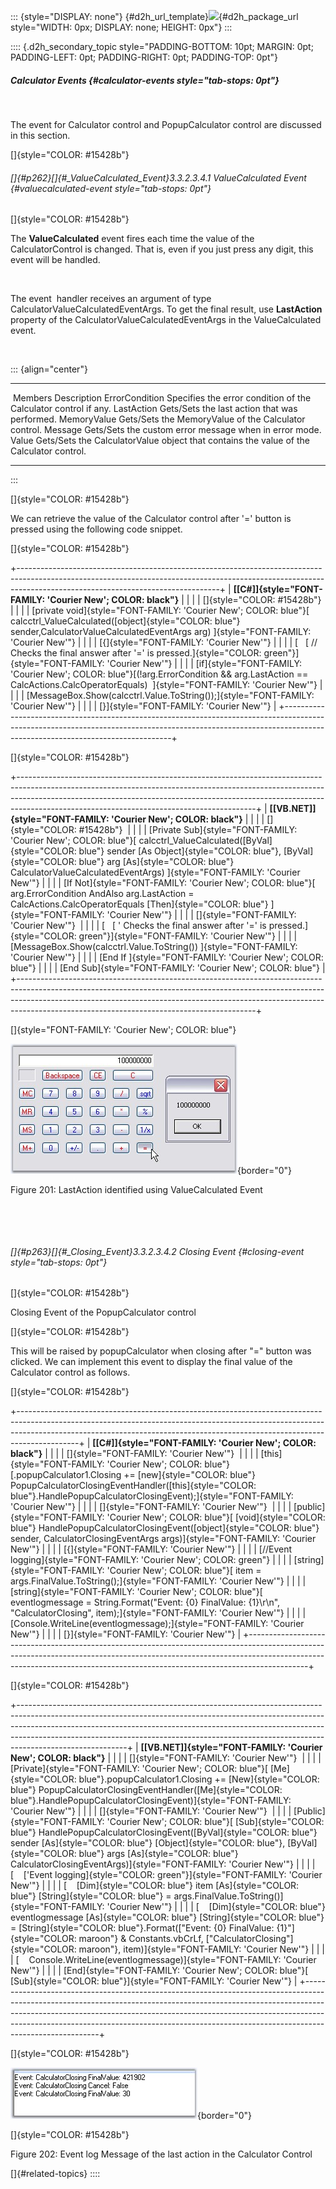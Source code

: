 ::: {style="DISPLAY: none"}
[](ms-xhelp:///?Id=d2h_url_template){#d2h_url_template}![](!package_url!){#d2h_package_url style="WIDTH: 0px; DISPLAY: none; HEIGHT: 0px"}
:::

:::: {.d2h_secondary_topic style="PADDING-BOTTOM: 10pt; MARGIN: 0pt; PADDING-LEFT: 0pt; PADDING-RIGHT: 0pt; PADDING-TOP: 0pt"}
##### Calculator Events {#calculator-events style="tab-stops: 0pt"}

 

The event for Calculator control and PopupCalculator control are discussed in this section.

[]{style="COLOR: #15428b"} 

###### []{#p262}[]{#_ValueCalculated_Event}3.3.2.3.4.1 ValueCalculated Event {#valuecalculated-event style="tab-stops: 0pt"}

[]{style="COLOR: #15428b"} 

The **ValueCalculated** event fires each time the value of the CalculatorControl is changed. That is, even if you just press any digit, this event will be handled.

 

The event  handler receives an argument of type CalculatorValueCalculatedEventArgs. To get the final result, use **LastAction** property of the CalculatorValueCalculatedEventArgs in the ValueCalculated event.

 

::: {align="center"}
  ---------------- -----------------------------------------------------------------------------------------
   Members         Description
  ErrorCondition   Specifies the error condition of the Calculator control if any.
  LastAction       Gets/Sets the last action that was performed.
  MemoryValue      Gets/Sets the MemoryValue of the Calculator control.
  Message          Gets/Sets the custom error message when in error mode.
  Value            Gets/Sets the CalculatorValue object that contains the value of the Calculator control.
  ---------------- -----------------------------------------------------------------------------------------
:::

[]{style="COLOR: #15428b"} 

We can retrieve the value of the Calculator control after \'=\' button is pressed using the following code snippet.

[]{style="COLOR: #15428b"} 

+--------------------------------------------------------------------------------------------------------------------------------------------------------------------------------------------------------------+
| **[\[C#\]]{style="FONT-FAMILY: 'Courier New'; COLOR: black"}**                                                                                                                                               |
|                                                                                                                                                                                                              |
| []{style="COLOR: #15428b"}                                                                                                                                                                                   |
|                                                                                                                                                                                                              |
| [private void]{style="FONT-FAMILY: 'Courier New'; COLOR: blue"}[ calcctrl_ValueCalculated([object]{style="COLOR: blue"} sender,CalculatorValueCalculatedEventArgs arg) ]{style="FONT-FAMILY: 'Courier New'"} |
|                                                                                                                                                                                                              |
| [{]{style="FONT-FAMILY: 'Courier New'"}                                                                                                                                                                      |
|                                                                                                                                                                                                              |
| [   [ // Checks the final answer after \'=\' is pressed.]{style="COLOR: green"}]{style="FONT-FAMILY: 'Courier New'"}                                                                                         |
|                                                                                                                                                                                                              |
| [if]{style="FONT-FAMILY: 'Courier New'; COLOR: blue"}[(!arg.ErrorCondition && arg.LastAction == CalcActions.CalcOperatorEquals)  ]{style="FONT-FAMILY: 'Courier New'"}                                       |
|                                                                                                                                                                                                              |
| [MessageBox.Show(calcctrl.Value.ToString());]{style="FONT-FAMILY: 'Courier New'"}                                                                                                                            |
|                                                                                                                                                                                                              |
| [}]{style="FONT-FAMILY: 'Courier New'"}                                                                                                                                                                      |
+--------------------------------------------------------------------------------------------------------------------------------------------------------------------------------------------------------------+

[]{style="COLOR: #15428b"} 

+-----------------------------------------------------------------------------------------------------------------------------------------------------------------------------------------------------------------------------------------------------------------------------------------------------+
| **[\[VB.NET\]]{style="FONT-FAMILY: 'Courier New'; COLOR: black"}**                                                                                                                                                                                                                                  |
|                                                                                                                                                                                                                                                                                                     |
| []{style="COLOR: #15428b"}                                                                                                                                                                                                                                                                          |
|                                                                                                                                                                                                                                                                                                     |
| [Private Sub]{style="FONT-FAMILY: 'Courier New'; COLOR: blue"}[ calcctrl_ValueCalculated([ByVal]{style="COLOR: blue"} sender [As Object]{style="COLOR: blue"}, [ByVal]{style="COLOR: blue"} arg [As]{style="COLOR: blue"} CalculatorValueCalculatedEventArgs) ]{style="FONT-FAMILY: 'Courier New'"} |
|                                                                                                                                                                                                                                                                                                     |
| [If Not]{style="FONT-FAMILY: 'Courier New'; COLOR: blue"}[ arg.ErrorCondition AndAlso arg.LastAction = CalcActions.CalcOperatorEquals [Then]{style="COLOR: blue"} ]{style="FONT-FAMILY: 'Courier New'"}                                                                                             |
|                                                                                                                                                                                                                                                                                                     |
| []{style="FONT-FAMILY: 'Courier New'"}                                                                                                                                                                                                                                                              |
|                                                                                                                                                                                                                                                                                                     |
| [   [ \' Checks the final answer after \'=\' is pressed.]{style="COLOR: green"}]{style="FONT-FAMILY: 'Courier New'"}                                                                                                                                                                                |
|                                                                                                                                                                                                                                                                                                     |
| [MessageBox.Show(calcctrl.Value.ToString()) ]{style="FONT-FAMILY: 'Courier New'"}                                                                                                                                                                                                                   |
|                                                                                                                                                                                                                                                                                                     |
| [End If ]{style="FONT-FAMILY: 'Courier New'; COLOR: blue"}                                                                                                                                                                                                                                          |
|                                                                                                                                                                                                                                                                                                     |
| [End Sub]{style="FONT-FAMILY: 'Courier New'; COLOR: blue"}                                                                                                                                                                                                                                          |
+-----------------------------------------------------------------------------------------------------------------------------------------------------------------------------------------------------------------------------------------------------------------------------------------------------+

[]{style="FONT-FAMILY: 'Courier New'; COLOR: blue"} 

![](ImagesExt/image76_200.jpg){border="0"}

Figure 201: LastAction identified using ValueCalculated Event

 

 

###### []{#p263}[]{#_Closing_Event}3.3.2.3.4.2 Closing Event {#closing-event style="tab-stops: 0pt"}

[]{style="COLOR: #15428b"} 

Closing Event of the PopupCalculator control

[]{style="COLOR: #15428b"} 

This will be raised by popupCalculator when closing after \"=\" button was clicked. We can implement this event to display the final value of the Calculator control as follows.

[]{style="COLOR: #15428b"} 

+---------------------------------------------------------------------------------------------------------------------------------------------------------------------------------------------------------------------------------------------------------+
| **[\[C#\]]{style="FONT-FAMILY: 'Courier New'; COLOR: black"}**                                                                                                                                                                                          |
|                                                                                                                                                                                                                                                         |
| []{style="FONT-FAMILY: 'Courier New'"}                                                                                                                                                                                                                  |
|                                                                                                                                                                                                                                                         |
| [this]{style="FONT-FAMILY: 'Courier New'; COLOR: blue"}[.popupCalculator1.Closing += [new]{style="COLOR: blue"} PopupCalculatorClosingEventHandler([this]{style="COLOR: blue"}.HandlePopupCalculatorClosingEvent);]{style="FONT-FAMILY: 'Courier New'"} |
|                                                                                                                                                                                                                                                         |
| []{style="FONT-FAMILY: 'Courier New'"}                                                                                                                                                                                                                  |
|                                                                                                                                                                                                                                                         |
| [public]{style="FONT-FAMILY: 'Courier New'; COLOR: blue"}[ [void]{style="COLOR: blue"} HandlePopupCalculatorClosingEvent([object]{style="COLOR: blue"} sender, CalculatorClosingEventArgs args)]{style="FONT-FAMILY: 'Courier New'"}                    |
|                                                                                                                                                                                                                                                         |
| [{]{style="FONT-FAMILY: 'Courier New'"}                                                                                                                                                                                                                 |
|                                                                                                                                                                                                                                                         |
| [//Event logging]{style="FONT-FAMILY: 'Courier New'; COLOR: green"}                                                                                                                                                                                     |
|                                                                                                                                                                                                                                                         |
| [string]{style="FONT-FAMILY: 'Courier New'; COLOR: blue"}[ item = args.FinalValue.ToString();]{style="FONT-FAMILY: 'Courier New'"}                                                                                                                      |
|                                                                                                                                                                                                                                                         |
| [string]{style="FONT-FAMILY: 'Courier New'; COLOR: blue"}[ eventlogmessage = String.Format(\"Event: {0} FinalValue: {1}\\r\\n\", \"CalculatorClosing\", item);]{style="FONT-FAMILY: 'Courier New'"}                                                     |
|                                                                                                                                                                                                                                                         |
| [Console.WriteLine(eventlogmessage);]{style="FONT-FAMILY: 'Courier New'"}                                                                                                                                                                               |
|                                                                                                                                                                                                                                                         |
| [}]{style="FONT-FAMILY: 'Courier New'"}                                                                                                                                                                                                                 |
+---------------------------------------------------------------------------------------------------------------------------------------------------------------------------------------------------------------------------------------------------------+

[]{style="COLOR: #15428b"} 

+---------------------------------------------------------------------------------------------------------------------------------------------------------------------------------------------------------------------------------------------------------------------------------------------------------------------------------------------------+
| **[\[VB.NET\]]{style="FONT-FAMILY: 'Courier New'; COLOR: black"}**                                                                                                                                                                                                                                                                                |
|                                                                                                                                                                                                                                                                                                                                                   |
| []{style="FONT-FAMILY: 'Courier New'"}                                                                                                                                                                                                                                                                                                            |
|                                                                                                                                                                                                                                                                                                                                                   |
| [Private]{style="FONT-FAMILY: 'Courier New'; COLOR: blue"}[ [Me]{style="COLOR: blue"}.popupCalculator1.Closing += [New]{style="COLOR: blue"} PopupCalculatorClosingEventHandler([Me]{style="COLOR: blue"}.HandlePopupCalculatorClosingEvent)]{style="FONT-FAMILY: 'Courier New'"}                                                                 |
|                                                                                                                                                                                                                                                                                                                                                   |
| []{style="FONT-FAMILY: 'Courier New'"}                                                                                                                                                                                                                                                                                                            |
|                                                                                                                                                                                                                                                                                                                                                   |
| [Public]{style="FONT-FAMILY: 'Courier New'; COLOR: blue"}[ [Sub]{style="COLOR: blue"} HandlePopupCalculatorClosingEvent([ByVal]{style="COLOR: blue"} sender [As]{style="COLOR: blue"} [Object]{style="COLOR: blue"}, [ByVal]{style="COLOR: blue"} args [As]{style="COLOR: blue"} CalculatorClosingEventArgs)]{style="FONT-FAMILY: 'Courier New'"} |
|                                                                                                                                                                                                                                                                                                                                                   |
| [    [\'Event logging]{style="COLOR: green"}]{style="FONT-FAMILY: 'Courier New'"}                                                                                                                                                                                                                                                                 |
|                                                                                                                                                                                                                                                                                                                                                   |
| [    [Dim]{style="COLOR: blue"} item [As]{style="COLOR: blue"} [String]{style="COLOR: blue"} = args.FinalValue.ToString()]{style="FONT-FAMILY: 'Courier New'"}                                                                                                                                                                                    |
|                                                                                                                                                                                                                                                                                                                                                   |
| [    [Dim]{style="COLOR: blue"} eventlogmessage [As]{style="COLOR: blue"} [String]{style="COLOR: blue"} = [String]{style="COLOR: blue"}.Format([\"Event: {0} FinalValue: {1}\"]{style="COLOR: maroon"} & Constants.vbCrLf, [\"CalculatorClosing\"]{style="COLOR: maroon"}, item)]{style="FONT-FAMILY: 'Courier New'"}                             |
|                                                                                                                                                                                                                                                                                                                                                   |
| [    Console.WriteLine(eventlogmessage)]{style="FONT-FAMILY: 'Courier New'"}                                                                                                                                                                                                                                                                      |
|                                                                                                                                                                                                                                                                                                                                                   |
| [End]{style="FONT-FAMILY: 'Courier New'; COLOR: blue"}[ [Sub]{style="COLOR: blue"}]{style="FONT-FAMILY: 'Courier New'"}                                                                                                                                                                                                                           |
+---------------------------------------------------------------------------------------------------------------------------------------------------------------------------------------------------------------------------------------------------------------------------------------------------------------------------------------------------+

[]{style="COLOR: #15428b"} 

![](ImagesExt/image76_201.jpg){border="0"}

[]{style="COLOR: #15428b"} 

Figure 202: Event log Message of the last action in the Calculator Control

[]{#related-topics}
::::

